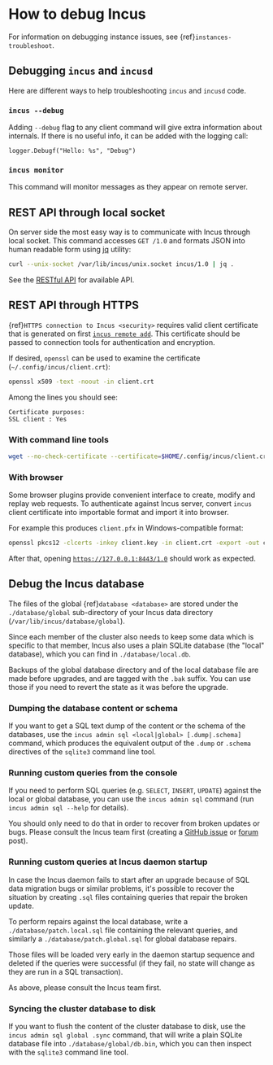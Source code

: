 # How to debug Incus

For information on debugging instance issues, see {ref}`instances-troubleshoot`.

## Debugging `incus` and `incusd`

Here are different ways to help troubleshooting `incus` and `incusd` code.

### `incus --debug`

Adding `--debug` flag to any client command will give extra information
about internals. If there is no useful info, it can be added with the
logging call:

    logger.Debugf("Hello: %s", "Debug")

### `incus monitor`

This command will monitor messages as they appear on remote server.

## REST API through local socket

On server side the most easy way is to communicate with Incus through
local socket. This command accesses `GET /1.0` and formats JSON into
human readable form using [jq](https://stedolan.github.io/jq/tutorial/)
utility:

```bash
curl --unix-socket /var/lib/incus/unix.socket incus/1.0 | jq .
```

See the [RESTful API](rest-api.md) for available API.

## REST API through HTTPS

{ref}`HTTPS connection to Incus <security>` requires valid
client certificate that is generated on first [`incus remote add`](incus_remote_add.md). This
certificate should be passed to connection tools for authentication
and encryption.

If desired, `openssl` can be used to examine the certificate (`~/.config/incus/client.crt`):

```bash
openssl x509 -text -noout -in client.crt
```

Among the lines you should see:

    Certificate purposes:
    SSL client : Yes

### With command line tools

```bash
wget --no-check-certificate --certificate=$HOME/.config/incus/client.crt --private-key=$HOME/.config/incus/client.key -qO - https://127.0.0.1:8443/1.0
```

### With browser

Some browser plugins provide convenient interface to create, modify
and replay web requests. To authenticate against Incus server, convert
`incus` client certificate into importable format and import it into
browser.

For example this produces `client.pfx` in Windows-compatible format:

```bash
openssl pkcs12 -clcerts -inkey client.key -in client.crt -export -out client.pfx
```

After that, opening [`https://127.0.0.1:8443/1.0`](https://127.0.0.1:8443/1.0) should work as expected.

## Debug the Incus database

The files of the global {ref}`database <database>` are stored under the `./database/global`
sub-directory of your Incus data directory (`/var/lib/incus/database/global`).

Since each member of the cluster also needs to keep some data which is specific
to that member, Incus also uses a plain SQLite database (the "local" database),
which you can find in `./database/local.db`.

Backups of the global database directory and of the local database file are made
before upgrades, and are tagged with the `.bak` suffix. You can use those if
you need to revert the state as it was before the upgrade.

### Dumping the database content or schema

If you want to get a SQL text dump of the content or the schema of the databases,
use the `incus admin sql <local|global> [.dump|.schema]` command, which produces the
equivalent output of the `.dump` or `.schema` directives of the `sqlite3`
command line tool.

### Running custom queries from the console

If you need to perform SQL queries (e.g. `SELECT`, `INSERT`, `UPDATE`)
against the local or global database, you can use the `incus admin sql` command (run
`incus admin sql --help` for details).

You should only need to do that in order to recover from broken updates or bugs.
Please consult the Incus team first (creating a [GitHub
issue](https://github.com/lxc/incus/issues/new) or
[forum](https://discuss.linuxcontainers.org) post).

### Running custom queries at Incus daemon startup

In case the Incus daemon fails to start after an upgrade because of SQL data
migration bugs or similar problems, it's possible to recover the situation by
creating `.sql` files containing queries that repair the broken update.

To perform repairs against the local database, write a
`./database/patch.local.sql` file containing the relevant queries, and
similarly a `./database/patch.global.sql` for global database repairs.

Those files will be loaded very early in the daemon startup sequence and deleted
if the queries were successful (if they fail, no state will change as they are
run in a SQL transaction).

As above, please consult the Incus team first.

### Syncing the cluster database to disk

If you want to flush the content of the cluster database to disk, use the `incus
admin sql global .sync` command, that will write a plain SQLite database file into
`./database/global/db.bin`, which you can then inspect with the `sqlite3`
command line tool.
